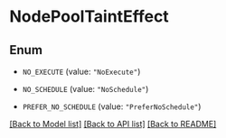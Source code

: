 # NodePoolTaintEffect

## Enum


* `NO_EXECUTE` (value: `"NoExecute"`)

* `NO_SCHEDULE` (value: `"NoSchedule"`)

* `PREFER_NO_SCHEDULE` (value: `"PreferNoSchedule"`)


[[Back to Model list]](../README.md#documentation-for-models) [[Back to API list]](../README.md#documentation-for-api-endpoints) [[Back to README]](../README.md)


